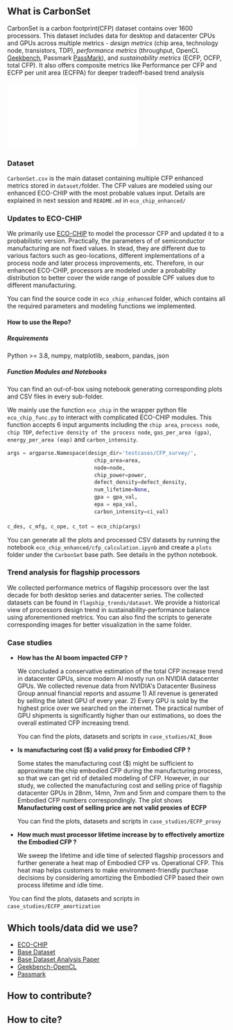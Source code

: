 ## What is CarbonSet

CarbonSet is a carbon footprint(CFP) dataset contains over 1600 processors. This dataset includes data for desktop and datacenter CPUs and GPUs across multiple metrics - *design metrics* (chip area, technology node, transistors, TDP), *performance metrics* (throughput, OpenCL [Geekbench](https://www.geekbench.com/), Passmark [PassMark](https://www.passmark.com/)), and *sustainability metrics* (ECFP, OCFP, total CFP). It also offers composite metrics like Performance per CFP and ECFP per unit area (ECFPA) for deeper tradeoff-based trend analysis

![Fig 1](./carbonset_overview.pdf)

### Dataset

`CarbonSet.csv` is the main dataset containing multiple CFP enhanced metrics stored in `dataset/`folder. The CFP values are modeled using our enhanced ECO-CHIP with the most probable values input. Details are explained in next session and `README.md` in `eco_chip_enhanced/` 

### Updates to ECO-CHIP

We primarily use [ECO-CHIP](https://github.com/ASU-VDA-Lab/ECO-CHIP) to model the processor CFP and updated it to a probabilistic version. Practically, the parameters of of semiconductor manufacturing are not fixed values. In stead, they are different due to various factors such as geo-locations, different implementations of a process node and later process improvements, etc. Therefore, in our enhanced ECO-CHIP, processors are modeled under a probability distribution to better cover the wide range of possible CPF values due to different manufacturing.

You can find the source code in `eco_chip_enhanced` folder, which contains all the required parameters and modeling functions we implemented. 

#### How to use the Repo?

##### Requirements

Python >= 3.8, numpy, matplotlib, seaborn, pandas, json

##### Function Modules and Notebooks

You can find an out-of-box using notebook generating corresponding plots and CSV files in every sub-folder.

We mainly use the function `eco_chip` in the wrapper python file `eco_chip_func.py` to interact with complicated ECO-CHIP modules. This function accepts 6 input arguments including the `chip area`, `process node`, `chip TDP`, `defective density of the process node`, `gas_per_area (gpa)`, `energy_per_area (eap)` and `carbon_intensity`.

```python
args = argparse.Namespace(design_dir='testcases/CFP_survey/', 
                            chip_area=area, 
                            node=node, 
                            chip_power=power, 
                            defect_density=defect_density,
                            num_lifetime=None, 
                            gpa = gpa_val, 
                            epa = epa_val,
                            carbon_intensity=ci_val)    

c_des, c_mfg, c_ope, c_tot = eco_chip(args)
```

You can generate all the plots and processed CSV datasets by running the notebook `eco_chip_enhanced/cfp_calculation.ipynb` and create a `plots` folder under the `CarbonSet` base path. See details in the python notebook.

### Trend analysis for flagship processors

We collected performance metrics of flagship processors over the last decade for both desktop series and datacenter series. The collected datasets can be found in `flagship_trends/dataset`. We provide a historical view of processors design trend in sustainability-performance balance using aforementioned metrics. You can also find the scripts to generate corresponding images for better visualization in the same folder. 

### Case studies

- **How has the AI boom impacted CFP ?**

  We concluded a conservative estimation of  the total CFP increase trend in datacenter GPUs, since modern AI mostly run on NVIDIA datacenter GPUs. We collected revenue data from NVIDIA's Datacenter Business Group annual financial reports and assume 1) All revenue is generated by selling the latest GPU of every year. 2) Every GPU is sold by the highest price over we searched on the internet. The practical number of GPU shipments is significantly higher than our estimations, so does the overall estimated CFP increasing trend.

  You can find the plots, datasets and scripts in `case_studies/AI_Boom` 

- **Is manufacturing cost ($) a valid proxy for Embodied CFP ?** 

  Some states the manufacturing cost ($) might be sufficient to approximate the chip embodied CFP during the manufacturing process, so that we can get rid of detailed modeling of CFP. However, in our study, we collected the manufacturing cost and selling price of flagship datacenter GPUs in 28nm, 14mn, 7nm and 5nm  and compare them to the Embodied CFP numbers correspondingly. The plot shows **Manufacturing cost of selling price are not valid proxies of ECFP**

  You can find the plots, datasets and scripts in `case_studies/ECFP_proxy`

- **How much must processor lifetime increase by to effectively amortize the Embodied CFP ?**

  We sweep the lifetime and idle time of selected flagship processors and further generate a heat map of Embodied CFP vs. Operational CFP. This heat map helps customers to make environment-friendly purchase decisions by considering amortizing the Embodied CFP based their own process lifetime and idle time.

​	You can find the plots, datasets and scripts in `case_studies/ECFP_amortization`

## Which tools/data did we use?

- [ECO-CHIP](https://github.com/ASU-VDA-Lab/ECO-CHIP)
- [Base Dataset](https://chip-dataset.vercel.app/)
- [Base Dataset Analysis Paper](https://arxiv.org/abs/1911.11313)
- [Geekbench-OpenCL](https://www.geekbench.com/)
- [Passmark](https://www.passmark.com/)

## How to contribute?

## How to cite?
